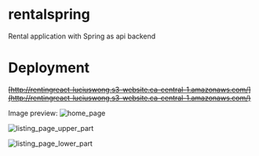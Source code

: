 # rentalspring
Rental application with Spring as api backend

# Deployment
~~[http://rentingreact-luciuswong.s3-website.ca-central-1.amazonaws.com/](http://rentingreact-luciuswong.s3-website.ca-central-1.amazonaws.com/)~~

Image preview:
![home_page](https://elasticbeanstalk-ca-central-1-483230841732.s3.ca-central-1.amazonaws.com/screenshot1.PNG)

![listing_page_upper_part](https://elasticbeanstalk-ca-central-1-483230841732.s3.ca-central-1.amazonaws.com/screenshot2.PNG)

![listing_page_lower_part](https://elasticbeanstalk-ca-central-1-483230841732.s3.ca-central-1.amazonaws.com/screenshot3.PNG)
